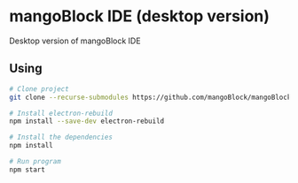# mangoBlock IDE (desktop version)

Desktop version of mangoBlock IDE

## Using

```bash
# Clone project
git clone --recurse-submodules https://github.com/mangoBlock/mangoBlock-desktop.git

# Install electron-rebuild
npm install --save-dev electron-rebuild

# Install the dependencies 
npm install

# Run program
npm start
```


